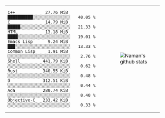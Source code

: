 <table>
  <tr>
    <td>
<div>

<!--START_SECTION:top_language-->
```text
C++            27.76 MiB ██████████░░░░░░░░░░░░░░░   40.05 %
C              14.79 MiB █████░░░░░░░░░░░░░░░░░░░░   21.33 %
HTML           13.18 MiB ████░░░░░░░░░░░░░░░░░░░░░   19.01 %
Emacs Lisp      9.24 MiB ███░░░░░░░░░░░░░░░░░░░░░░   13.33 %
Common Lisp     1.91 MiB ░░░░░░░░░░░░░░░░░░░░░░░░░    2.76 %
Shell         441.79 KiB ░░░░░░░░░░░░░░░░░░░░░░░░░    0.62 %
Rust          340.55 KiB ░░░░░░░░░░░░░░░░░░░░░░░░░    0.48 %
D             312.51 KiB ░░░░░░░░░░░░░░░░░░░░░░░░░    0.44 %
Ada           280.74 KiB ░░░░░░░░░░░░░░░░░░░░░░░░░    0.40 %
Objective-C   233.42 KiB ░░░░░░░░░░░░░░░░░░░░░░░░░    0.33 %
```
<!--END_SECTION:top_language-->

</div>
    </td>
    <td>
       <img src="https://github-readme-stats.vercel.app/api?username=namandixit&show_icons=true&count_private=true&theme=graywhite&hide_rank=true" alt="Naman's github stats"> 
    </td>
  </tr>
</table>

<!--
**namandixit/namandixit** is a ✨ _special_ ✨ repository because its `README.md` (this file) appears on your GitHub profile.

Here are some ideas to get you started:

- 🔭 I’m currently working on ...
- 🌱 I’m currently learning ...
- 👯 I’m looking to collaborate on ...
- 🤔 I’m looking for help with ...
- 💬 Ask me about ...
- 📫 How to reach me: ...
- 😄 Pronouns: ...
- ⚡ Fun fact: ...
-->
